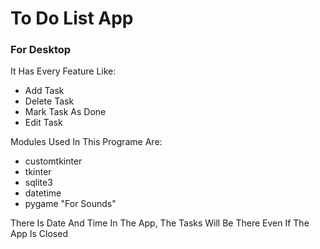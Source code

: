 <h1>To Do List App</h1>
<h3>For Desktop</h3>
<div>
  It Has Every Feature Like:
  <ul>
    <li>Add Task</li>
    <li>Delete Task</li>
    <li>Mark Task As Done</li>
    <li>Edit Task</li>
  </ul>
  <p>
    Modules Used In This Programe Are:
    <ul>
      <li>customtkinter</li> 
      <li>tkinter</li> 
      <li>sqlite3</li> 
      <li>datetime</li> 
      <li>pygame "For Sounds"</li> 
    </ul>
  </p>
  <p>
    There Is Date And Time In The App, The Tasks Will Be There Even If The App Is Closed
  </p>
</div>
